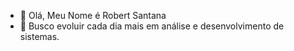 - 👋 Olá, Meu Nome é Robert Santana
- 👀 Busco evoluir cada dia mais em análise e desenvolvimento de sistemas.
